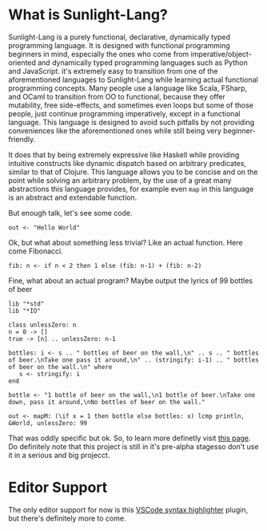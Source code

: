 # What is Sunlight-Lang?

Sunlight-Lang is a purely functional, declarative, dynamically typed programming language. It is designed with functional programming beginners in mind, especially the ones who come from imperative/object-oriented and dynamically typed programming languages such as Python and JavaScript. it's extremely easy to transition from one of the aforementioned languages to Sunlight-Lang while learning actual functional programming concepts. Many people use a language like Scala, FSharp, and OCaml to transition from OO to functional, because they offer mutability, free side-effects, and sometimes even loops but some of those people, just continue programming imperatively, except in a functional language. This language is designed to avoid such pitfalls by not providing conveniences like the aforementioned ones while still being very beginner-friendly.

It does that by being extremely expressive like Haskell while providing intuitive constructs like dynamic dispatch based on arbitrary predicates, similar to that of Clojure. This language allows you to be concise and on the point while solving an arbitrary problem, by the use of a great many abstractions this language provides, for example even `map` in this language is an abstract and extendable function.

But enough talk, let's see some code.
```
out <- "Hello World"
```

Ok, but what about something less trivial? Like an actual function. Here come Fibonacci.

```
fib: n <- if n < 2 then 1 else (fib: n-1) + (fib: n-2)
```
Fine, what about an actual program? Maybe output the lyrics of 99 bottles of beer

```
lib "*std"
lib "*IO"

class unlessZero: n
n = 0 -> []
true -> [n] .. unlessZero: n-1

bottles: i <- s .. " bottles of beer on the wall,\n" .. s .. " bottles of beer.\nTake one pass it around,\n" .. (stringify: i-1) .. " bottles of beer on the wall.\n" where
   s <- stringify: i
end

bottle <- "1 bottle of beer on the wall,\n1 bottle of beer.\nTake one down, pass it around,\nNo bottles of beer on the wall."

out <- mapM: (\if x = 1 then bottle else bottles: x) lcmp println, &World, unlessZero: 99
```
That was oddly specific but ok. So, to learn more definetly visit [this page](https://github.com/ameerwasi001/Sunlight-lang/blob/master/Docs-Tutorial.md). Do definitely note that this project is still in it's pre-alpha stagesso don't use it in a serious and big projecct.

# Editor Support
The only editor support for now is this [VSCode syntax highlighter](https://github.com/ameerwasi001/Sunlight-Lang-VSCode) plugin, but there's definitely more to come.
